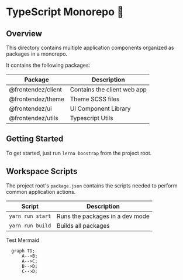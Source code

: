 # TypeScript Monorepo 🐒

## Overview

This directory contains multiple application components organized as packages in
a monorepo.

It contains the following packages:

Package                     | Description  |
--------------------------- | ------------------------------------------------- |
@frontendez/client          | Contains the client web app                       |
@frontendez/theme           | Theme SCSS files                                  |
@frontendez/ui              | UI Component Library                              |
@frontendez/utils           | Typescript Utils                                  |

## Getting Started

To get started, just run `lerna boostrap` from the project root.

## Workspace Scripts

The project root's `package.json` contains the scripts needed to perform common
application actions.

| Script               | Description                                      |
| -------------------- | ------------------------------------------------ |
| `yarn run start`     | Runs the packages in a dev mode                  |
| `yarn run build`     | Builds all packages                              |

Test Mermaid

```mermaid
  graph TD;
      A-->B;
      A-->C;
      B-->D;
      C-->D;
```
